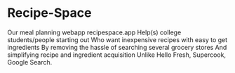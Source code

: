 # Recipe-Space
 Our meal planning webapp recipespace.app Help(s) college students/people starting out  Who want inexpensive recipes with easy to get ingredients By removing the hassle of searching several grocery stores And simplifying recipe and ingredient acquisition  Unlike Hello Fresh, Supercook, Google Search.
